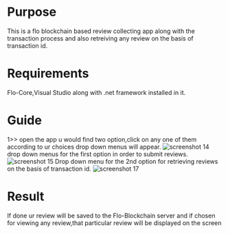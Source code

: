 # Purpose
This is a flo blockchain based review collecting app along with the transaction process and also retreiving any review on the basis of transaction id.
# Requirements
Flo-Core,Visual Studio along with .net framework installed in it.
# Guide
1>> open the app u would find two option,click on any one of them according to ur choices drop down menus will appear. 
![screenshot 14](https://user-images.githubusercontent.com/39794980/46479228-3d651e80-c80c-11e8-95c4-6d1f98e2ed28.png)
drop down menus for the first option in order to submit reviews.
![screenshot 15](https://user-images.githubusercontent.com/39794980/46479436-a5b40000-c80c-11e8-92e4-eca124bb57de.png)
Drop down menu for the 2nd option for retrieving reviews on the basis of transaction id.
![screenshot 17](https://user-images.githubusercontent.com/39794980/46479952-d3e60f80-c80d-11e8-8d54-db03893a3c1a.png)
# Result
If done ur review will be saved to the Flo-Blockchain server and if chosen for viewing any review,that particular review will be displayed on the screen
